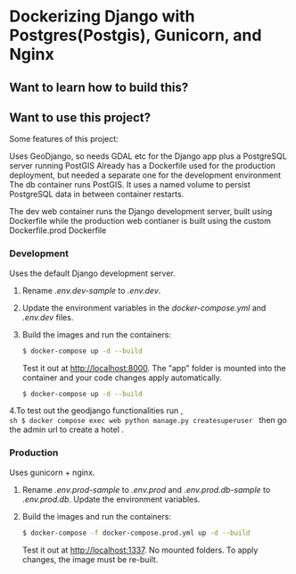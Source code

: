 # Dockerizing Django with Postgres(Postgis), Gunicorn, and Nginx

## Want to learn how to build this?



## Want to use this project?
Some features of this project:

Uses GeoDjango, so needs GDAL etc for the Django app plus a PostgreSQL server running PostGIS
Already has a Dockerfile used for the production deployment, but needed a separate one for the development environment
The db container runs PostGIS. It uses a named volume to persist PostgreSQL data in between container restarts.

The dev web container runs the Django development server, built using   Dockerfile while the production web contianer is built using the custom Dockerfile.prod Dockerfile


### Development

Uses the default Django development server.

1. Rename *.env.dev-sample* to *.env.dev*.
1. Update the environment variables in the *docker-compose.yml* and *.env.dev* files.
1. Build the images and run the containers:

    ```sh
    $ docker-compose up -d --build
    ```

    Test it out at [http://localhost:8000](http://localhost:8000). The "app" folder is mounted into the container and your code changes apply automatically.
    ```sh
    $ docker-compose up -d --build
    ```
4.To test out the geodjango functionalities run ,  
    ```sh
    $ docker compose exec web python manage.py createsuperuser
    ```
then go the admin url to create a hotel .
    
    
   

### Production

Uses gunicorn + nginx.

1. Rename *.env.prod-sample* to *.env.prod* and *.env.prod.db-sample* to *.env.prod.db*. Update the environment variables.
1. Build the images and run the containers:

    ```sh
    $ docker-compose -f docker-compose.prod.yml up -d --build
    ```

    Test it out at [http://localhost:1337](http://localhost:1337). No mounted folders. To apply changes, the image must be re-built.

